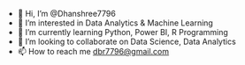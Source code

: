 - 👋 Hi, I’m @Dhanshree7796
- 👀 I’m interested in Data Analytics & Machine Learning 
- 🌱 I’m currently learning Python, Power BI, R Programming 
- 💞️ I’m looking to collaborate on Data Science, Data Analytics
- 📫 How to reach me dbr7796@gmail.com

<!---
Dhanshree7796/Dhanshree7796 is a ✨ special ✨ repository because its `README.md` (this file) appears on your GitHub profile.
You can click the Preview link to take a look at your changes.
--->
